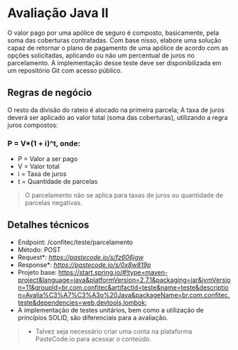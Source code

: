# Avaliação Java II
O valor pago por uma apólice de seguro é composto, basicamente, pela soma das coberturas contratadas. Com base nisso, elabore uma solução capaz de retornar o plano de pagamento de uma apólice de acordo com as opções solicitadas, aplicando ou não um percentual de juros no parcelamento.
A implementação desse teste deve ser disponibilizada em um repositório Git com acesso público.

## Regras de negócio
O resto da divisão do rateio é alocado na primeira parcela;
A taxa de juros deverá ser aplicado ao valor total (soma das coberturas), utilizando a regra juros compostos:
### P = V*(1 + i)^t, onde:
- P = Valor a ser pago 
- V = Valor total
- i = Taxa de juros
- t = Quantidade de parcelas
> O parcelamento não se aplica para taxas de juros ou quantidade de parcelas negativas.

## Detalhes técnicos
- Endpoint: /confitec/teste/parcelamento
- Método: POST
- Request*: *https://pastecode.io/s/fz606jgw*
- Response*: *https://pastecode.io/s/0x8w819p*
- Projeto base: https://start.spring.io/#!type=maven-project&language=java&platformVersion=2.7.1&packaging=jar&jvmVersion=11&groupId=br.com.confitec&artifactId=teste&name=teste&description=Avalia%C3%A7%C3%A3o%20Java&packageName=br.com.confitec.teste&dependencies=web,devtools,lombok;
- A implementação de testes unitários, bem como a utilização de princípios SOLID, são diferenciais para a avaliação.
> * Talvez seja necessário criar uma conta na plataforma PasteCode.io para acessar o conteúdo.
